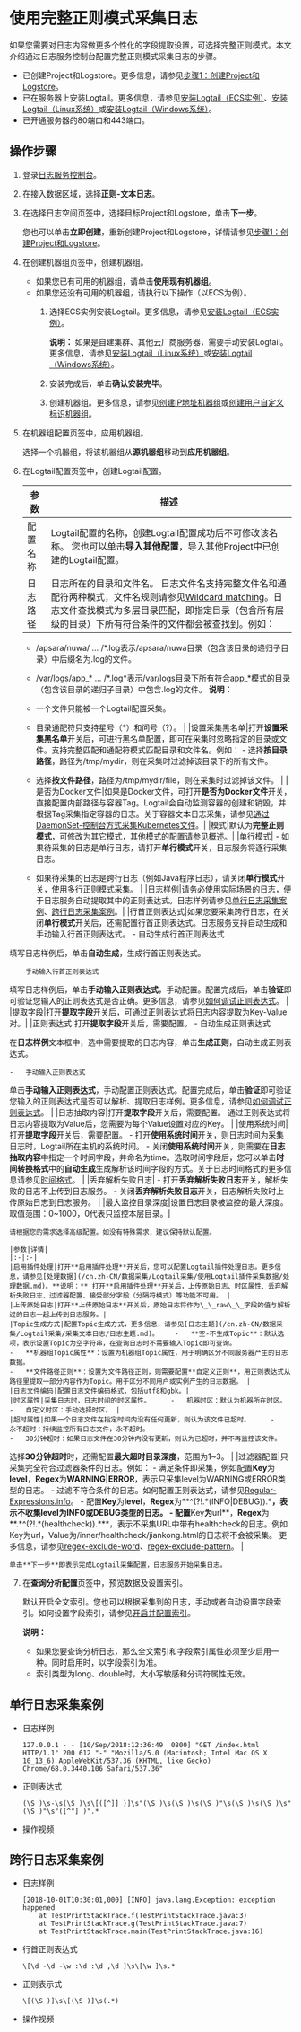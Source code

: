 # 使用完整正则模式采集日志

如果您需要对日志内容做更多个性化的字段提取设置，可选择完整正则模式。本文介绍通过日志服务控制台配置完整正则模式采集日志的步骤。

-   已创建Project和Logstore。更多信息，请参见[步骤1：创建Project和Logstore](/cn.zh-CN/快速入门/快速入门.md)。
-   已在服务器上安装Logtail。更多信息，请参见[安装Logtail（ECS实例）](/cn.zh-CN/数据采集/Logtail采集/安装/安装Logtail（ECS实例）.md)、[安装Logtail（Linux系统）](/cn.zh-CN/数据采集/Logtail采集/安装/安装Logtail（Linux系统）.md)或[安装Logtail（Windows系统）](/cn.zh-CN/数据采集/Logtail采集/安装/安装Logtail（Windows系统）.md)。
-   已开通服务器的80端口和443端口。

## 操作步骤

1.  登录[日志服务控制台](https://sls.console.aliyun.com)。

2.  在接入数据区域，选择**正则-文本日志**。

3.  在选择日志空间页签中，选择目标Project和Logstore，单击**下一步**。

    您也可以单击**立即创建**，重新创建Project和Logstore，详情请参见[步骤1：创建Project和Logstore](/cn.zh-CN/快速入门/快速入门.md)。

4.  在创建机器组页签中，创建机器组。

    -   如果您已有可用的机器组，请单击**使用现有机器组**。
    -   如果您还没有可用的机器组，请执行以下操作（以ECS为例）。
        1.  选择ECS实例安装Logtail。更多信息，请参见[安装Logtail（ECS实例）](/cn.zh-CN/数据采集/Logtail采集/安装/安装Logtail（ECS实例）.md)。

            **说明：** 如果是自建集群、其他云厂商服务器，需要手动安装Logtail。更多信息，请参见[安装Logtail（Linux系统）](/cn.zh-CN/数据采集/Logtail采集/安装/安装Logtail（Linux系统）.md#)或[安装Logtail（Windows系统）](/cn.zh-CN/数据采集/Logtail采集/安装/安装Logtail（Windows系统）.md)。

        2.  安装完成后，单击**确认安装完毕**。
        3.  创建机器组。更多信息，请参见[创建IP地址机器组](/cn.zh-CN/数据采集/Logtail采集/机器组/创建IP地址机器组.md)或[创建用户自定义标识机器组](/cn.zh-CN/数据采集/Logtail采集/机器组/创建用户自定义标识机器组.md)。
5.  在机器组配置页签中，应用机器组。

    选择一个机器组，将该机器组从**源机器组**移动到**应用机器组**。

6.  在Logtail配置页签中，创建Logtail配置。

    |参数|描述|
    |--|--|
    |配置名称|Logtail配置的名称，创建Logtail配置成功后不可修改该名称。 您也可以单击**导入其他配置**，导入其他Project中已创建的Logtail配置。 |
    |日志路径|日志所在的目录和文件名。 日志文件名支持完整文件名和通配符两种模式，文件名规则请参见[Wildcard matching](http://man7.org/linux/man-pages/man7/glob.7.html)。日志文件查找模式为多层目录匹配，即指定目录（包含所有层级的目录）下所有符合条件的文件都会被查找到。例如：

    -   /apsara/nuwa/ … /\*.log表示/apsara/nuwa目录（包含该目录的递归子目录）中后缀名为.log的文件。
    -   /var/logs/app\_\* … /\*.log\*表示/var/logs目录下所有符合app\_\*模式的目录（包含该目录的递归子目录）中包含.log的文件。
**说明：**

    -   一个文件只能被一个Logtail配置采集。
    -   目录通配符只支持星号（\*）和问号（?）。 |
    |设置采集黑名单|打开**设置采集黑名单**开关后，可进行黑名单配置，即可在采集时忽略指定的目录或文件。支持完整匹配和通配符模式匹配目录和文件名。例如：     -   选择**按目录路径**，路径为/tmp/mydir，则在采集时过滤掉该目录下的所有文件。
    -   选择**按文件路径**，路径为/tmp/mydir/file，则在采集时过滤掉该文件。 |
    |是否为Docker文件|如果是Docker文件，可打开**是否为Docker文件**开关，直接配置内部路径与容器Tag。Logtail会自动监测容器的创建和销毁，并根据Tag采集指定容器的日志。关于容器文本日志采集，请参见[通过DaemonSet-控制台方式采集Kubernetes文件](/cn.zh-CN/数据采集/Logtail采集/采集容器日志/通过DaemonSet-控制台方式采集Kubernetes文件.md)。|
    |模式|默认为**完整正则模式**，可修改为其它模式，其他模式的配置请参见[概述](/cn.zh-CN/数据采集/Logtail采集/采集文本日志/概述.md)。|
    |单行模式|    -   如果待采集的日志是单行日志，请打开**单行模式**开关，日志服务将逐行采集日志。
    -   如果待采集的日志是跨行日志（例如Java程序日志），请关闭**单行模式**开关，使用多行正则模式采集。 |
    |日志样例|请务必使用实际场景的日志，便于日志服务自动提取其中的正则表达式。日志样例请参见[单行日志采集案例](#section_wlt_968_p3d)、[跨行日志采集案例](#section_sls_ti6_lyt)。|
    |行首正则表达式|如果您要采集跨行日志，在关闭**单行模式**开关后，还需配置行首正则表达式。日志服务支持自动生成和手动输入行首正则表达式。    -   自动生成行首正则表达式

填写日志样例后，单击**自动生成**，生成行首正则表达式。

    -   手动输入行首正则表达式

填写日志样例后，单击**手动输入正则表达式**，手动配置。配置完成后，单击**验证**即可验证您输入的正则表达式是否正确。更多信息，请参见[如何调试正则表达式]()。 |
    |提取字段|打开**提取字段**开关后，可通过正则表达式将日志内容提取为Key-Value对。|
    |正则表达式|打开**提取字段**开关后，需要配置。     -   自动生成正则表达式

在**日志样例**文本框中，选中需要提取的日志内容，单击**生成正则**，自动生成正则表达式。

    -   手动输入正则表达式

单击**手动输入正则表达式**，手动配置正则表达式。配置完成后，单击**验证**即可验证您输入的正则表达式是否可以解析、提取日志样例。更多信息，请参见[如何调试正则表达式]()。 |
    |日志抽取内容|打开**提取字段**开关后，需要配置。 通过正则表达式将日志内容提取为Value后，您需要为每个Value设置对应的Key。 |
    |使用系统时间|打开**提取字段**开关后，需要配置。     -   打开**使用系统时间**开关，则日志时间为采集日志时，Logtail所在主机的系统时间。
    -   关闭**使用系统时间**开关，则需要在**日志抽取内容**中指定一个时间字段，并命名为time。选取时间字段后，您可以单击**时间转换格式**中的**自动生成**生成解析该时间字段的方式。关于日志时间格式的更多信息请参见[时间格式](/cn.zh-CN/数据采集/Logtail采集/采集文本日志/时间格式.md)。 |
    |丢弃解析失败日志|    -   打开**丢弃解析失败日志**开关，解析失败的日志不上传到日志服务。
    -   关闭**丢弃解析失败日志**开关，日志解析失败时上传原始日志到日志服务。 |
    |最大监控目录深度|设置日志目录被监控的最大深度。取值范围：0~1000，0代表只监控本层目录。|

    请根据您的需求选择高级配置。如没有特殊需求，建议保持默认配置。

    |参数|详情|
    |:-|:-|
    |启用插件处理|打开**启用插件处理**开关后，您可以配置Logtail插件处理日志。更多信息，请参见[处理数据](/cn.zh-CN/数据采集/Logtail采集/使用Logtail插件采集数据/处理数据.md)。**说明：** 打开**启用插件处理**开关后，上传原始日志、时区属性、丢弃解析失败日志、过滤器配置、接受部分字段（分隔符模式）等功能不可用。 |
    |上传原始日志|打开**上传原始日志**开关后，原始日志将作为\_\_raw\_\_字段的值与解析过的日志一起上传到日志服务。|
    |Topic生成方式|配置Topic生成方式，更多信息，请参见[日志主题](/cn.zh-CN/数据采集/Logtail采集/采集文本日志/日志主题.md)。    -   **空-不生成Topic**：默认选项，表示设置Topic为空字符串，在查询日志时不需要输入Topic即可查询。
    -   **机器组Topic属性**：设置为机器组Topic属性，用于明确区分不同服务器产生的日志数据。
    -   **文件路径正则**：设置为文件路径正则，则需要配置**自定义正则**，用正则表达式从路径里提取一部分内容作为Topic。用于区分不同用户或实例产生的日志数据。 |
    |日志文件编码|配置日志文件编码格式，包括utf8和gbk。|
    |时区属性|采集日志时，日志时间的时区属性。     -   机器时区：默认为机器所在时区。
    -   自定义时区：手动选择时区。 |
    |超时属性|如果一个日志文件在指定时间内没有任何更新，则认为该文件已超时。     -   永不超时：持续监控所有日志文件，永不超时。
    -   30分钟超时：如果日志文件在30分钟内没有更新，则认为已超时，并不再监控该文件。

选择**30分钟超时**时，还需配置**最大超时目录深度**，范围为1~3。 |
    |过滤器配置|只采集完全符合过滤器条件的日志。例如：     -   满足条件即采集，例如配置**Key**为**level**，**Regex**为**WARNING\|ERROR**，表示只采集level为WARNING或ERROR类型的日志。
    -   过滤不符合条件的日志。如何配置正则表达式，请参见[Regular-Expressions.info](http://www.regular-expressions.info/lookaround.html)。
        -   配置**Key**为**level**，**Regex**为**^\(?!.\*\(INFO\|DEBUG\)\).\***，表示不收集level为INFO或DEBUG类型的日志。
        -   配置**Key**为**url**，**Regex**为**.\*^\(?!.\*\(healthcheck\)\).\***，表示不采集URL中带有healthcheck的日志。例如Key为url，Value为/inner/healthcheck/jiankong.html的日志将不会被采集。
更多信息，请参见[regex-exclude-word](https://stackoverflow.com/questions/2404010/match-everything-except-for-specified-strings)、[regex-exclude-pattern](https://stackoverflow.com/questions/2078915/a-regular-expression-to-exclude-a-word-string)。 |

    单击**下一步**即表示完成Logtail采集配置，日志服务开始采集日志。

7.  在**查询分析配置**页签中，预览数据及设置索引。

    默认开启全文索引。您也可以根据采集到的日志，手动或者自动设置字段索引。如何设置字段索引，请参见[开启并配置索引](/cn.zh-CN/查询与分析/开启并配置索引.md)。

    **说明：**

    -   如果您要查询分析日志，那么全文索引和字段索引属性必须至少启用一种。同时启用时，以字段索引为准。
    -   索引类型为long、double时，大小写敏感和分词符属性无效。

## 单行日志采集案例

-   日志样例

    ```
    127.0.0.1 - - [10/Sep/2018:12:36:49  0800] "GET /index.html HTTP/1.1" 200 612 "-" "Mozilla/5.0 (Macintosh; Intel Mac OS X 10_13_6) AppleWebKit/537.36 (KHTML, like Gecko) Chrome/68.0.3440.106 Safari/537.36"
    ```

-   正则表达式

    ```
    (\S )\s-\s(\S )\s\[([^]] )]\s"(\S )\s(\S )\s(\S )"\s(\S )\s(\S )\s"(\S )"\s"([^"] )".*
    ```

-   操作视频

## 跨行日志采集案例

-   日志样例

    ```
    [2018-10-01T10:30:01,000] [INFO] java.lang.Exception: exception happened
        at TestPrintStackTrace.f(TestPrintStackTrace.java:3)
        at TestPrintStackTrace.g(TestPrintStackTrace.java:7)
        at TestPrintStackTrace.main(TestPrintStackTrace.java:16)
    ```

-   行首正则表达式

    ```
    \[\d -\d -\w :\d :\d ,\d ]\s\[\w ]\s.*
    ```

-   正则表示式

    ```
    \[(\S )]\s\[(\S )]\s(.*)
    ```

-   操作视频

